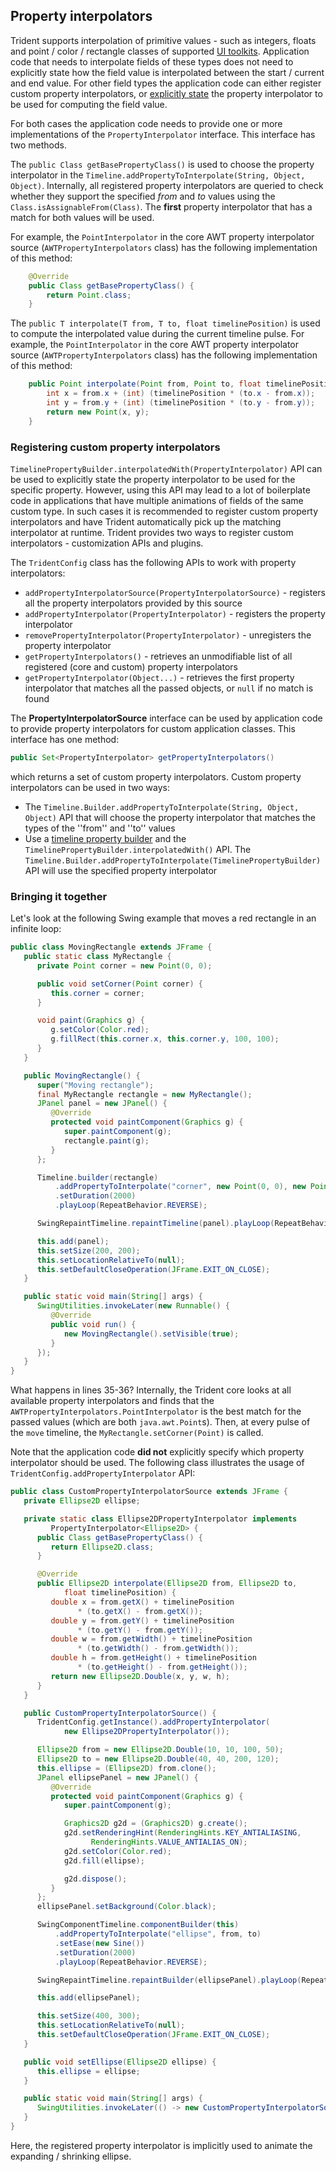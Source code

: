 ## Property interpolators

Trident supports interpolation of primitive values - such as integers, floats and point / color / rectangle classes of supported [UI toolkits](UIToolkitSupport.md). Application code that needs to interpolate fields of these types does not need to explicitly state how the field value is interpolated between the start / current and end value. For other field types the application code can either register custom property interpolators, or [explicitly state](TimelineInterpolatingFields.md) the property interpolator to be used for computing the field value.

For both cases the application code needs to provide one or more implementations of the `PropertyInterpolator` interface. This interface has two methods.

The `public Class getBasePropertyClass()` is used to choose the property interpolator in the `Timeline.addPropertyToInterpolate(String, Object, Object)`. Internally, all registered property interpolators are queried to check whether they support the specified *from* and *to* values using the `Class.isAssignableFrom(Class)`. The **first** property interpolator that has a match for both values will be used.

For example, the `PointInterpolator` in the core AWT property interpolator source (`AWTPropertyInterpolators` class) has the following implementation of this method:

```java
	@Override
	public Class getBasePropertyClass() {
		return Point.class;
	}
```

The `public T interpolate(T from, T to, float timelinePosition)` is used to compute the interpolated value during the current timeline pulse. For example, the `PointInterpolator` in the core AWT property interpolator source (`AWTPropertyInterpolators` class) has the following implementation of this method:

```java
	public Point interpolate(Point from, Point to, float timelinePosition) {
		int x = from.x + (int) (timelinePosition * (to.x - from.x));
		int y = from.y + (int) (timelinePosition * (to.y - from.y));
		return new Point(x, y);
	}
```

### Registering custom property interpolators

`TimelinePropertyBuilder.interpolatedWith(PropertyInterpolator)` API can be used to explicitly state the property interpolator to be used for the specific property. However, using this API may lead to a lot of boilerplate code in applications that have multiple animations of fields of the same custom type. In such cases it is recommended to register custom property interpolators and have Trident automatically pick up the matching interpolator at runtime. Trident provides two ways to register custom interpolators - customization APIs and plugins.

The `TridentConfig` class has the following APIs to work with property interpolators:

* `addPropertyInterpolatorSource(PropertyInterpolatorSource)` - registers all the property interpolators provided by this source
* `addPropertyInterpolator(PropertyInterpolator)` - registers the property interpolator
* `removePropertyInterpolator(PropertyInterpolator)` - unregisters the property interpolator
* `getPropertyInterpolators()` - retrieves an unmodifiable list of all registered (core and custom) property interpolators
* `getPropertyInterpolator(Object...)` - retrieves the first property interpolator that matches all the passed objects, or `null` if no match is found

The **PropertyInterpolatorSource** interface can be used by application code to provide property interpolators for custom application classes. This interface has one method:
```java
public Set<PropertyInterpolator> getPropertyInterpolators()
```
which returns a set of custom property interpolators. Custom property interpolators can be used in two ways:

* The `Timeline.Builder.addPropertyToInterpolate(String, Object, Object)` API that will choose the property interpolator that matches the types of the ''from'' and ''to'' values
* Use a [timeline property builder](TimelineInterpolatingFields.md) and the `TimelinePropertyBuilder.interpolatedWith()` API. The `Timeline.Builder.addPropertyToInterpolate(TimelinePropertyBuilder)` API will use the specified property interpolator

### Bringing it together

Let's look at the following Swing example that moves a red rectangle in an infinite loop:

```java
public class MovingRectangle extends JFrame {
   public static class MyRectangle {
      private Point corner = new Point(0, 0);

      public void setCorner(Point corner) {
         this.corner = corner;
      }

      void paint(Graphics g) {
         g.setColor(Color.red);
         g.fillRect(this.corner.x, this.corner.y, 100, 100);
      }
   }

   public MovingRectangle() {
      super("Moving rectangle");
      final MyRectangle rectangle = new MyRectangle();
      JPanel panel = new JPanel() {
         @Override
         protected void paintComponent(Graphics g) {
            super.paintComponent(g);
            rectangle.paint(g);
         }
      };

      Timeline.builder(rectangle)
          .addPropertyToInterpolate("corner", new Point(0, 0), new Point(100, 80))
          .setDuration(2000)
          .playLoop(RepeatBehavior.REVERSE);

      SwingRepaintTimeline.repaintTimeline(panel).playLoop(RepeatBehavior.LOOP);

      this.add(panel);
      this.setSize(200, 200);
      this.setLocationRelativeTo(null);
      this.setDefaultCloseOperation(JFrame.EXIT_ON_CLOSE);
   }

   public static void main(String[] args) {
      SwingUtilities.invokeLater(new Runnable() {
         @Override
         public void run() {
            new MovingRectangle().setVisible(true);
         }
      });
   }
}
```

What happens in lines 35-36? Internally, the Trident core looks at all available property interpolators and finds that the `AWTPropertyInterpolators.PointInterpolator` is the best match for the passed values (which are both `java.awt.Point`s). Then, at every pulse of the `move` timeline, the `MyRectangle.setCorner(Point)` is called.

Note that the application code **did not** explicitly specify which property interpolator should be used. The following class illustrates the usage of `TridentConfig.addPropertyInterpolator` API:

```java
public class CustomPropertyInterpolatorSource extends JFrame {
   private Ellipse2D ellipse;

   private static class Ellipse2DPropertyInterpolator implements
         PropertyInterpolator<Ellipse2D> {
      public Class getBasePropertyClass() {
         return Ellipse2D.class;
      }

      @Override
      public Ellipse2D interpolate(Ellipse2D from, Ellipse2D to,
            float timelinePosition) {
         double x = from.getX() + timelinePosition
               * (to.getX() - from.getX());
         double y = from.getY() + timelinePosition
               * (to.getY() - from.getY());
         double w = from.getWidth() + timelinePosition
               * (to.getWidth() - from.getWidth());
         double h = from.getHeight() + timelinePosition
               * (to.getHeight() - from.getHeight());
         return new Ellipse2D.Double(x, y, w, h);
      }
   }

   public CustomPropertyInterpolatorSource() {
      TridentConfig.getInstance().addPropertyInterpolator(
            new Ellipse2DPropertyInterpolator());

      Ellipse2D from = new Ellipse2D.Double(10, 10, 100, 50);
      Ellipse2D to = new Ellipse2D.Double(40, 40, 200, 120);
      this.ellipse = (Ellipse2D) from.clone();
      JPanel ellipsePanel = new JPanel() {
         @Override
         protected void paintComponent(Graphics g) {
            super.paintComponent(g);

            Graphics2D g2d = (Graphics2D) g.create();
            g2d.setRenderingHint(RenderingHints.KEY_ANTIALIASING,
                  RenderingHints.VALUE_ANTIALIAS_ON);
            g2d.setColor(Color.red);
            g2d.fill(ellipse);

            g2d.dispose();
         }
      };
      ellipsePanel.setBackground(Color.black);

      SwingComponentTimeline.componentBuilder(this)
          .addPropertyToInterpolate("ellipse", from, to)
          .setEase(new Sine())
          .setDuration(2000)
          .playLoop(RepeatBehavior.REVERSE);

      SwingRepaintTimeline.repaintBuilder(ellipsePanel).playLoop(RepeatBehavior.LOOP);

      this.add(ellipsePanel);

      this.setSize(400, 300);
      this.setLocationRelativeTo(null);
      this.setDefaultCloseOperation(JFrame.EXIT_ON_CLOSE);
   }

   public void setEllipse(Ellipse2D ellipse) {
      this.ellipse = ellipse;
   }

   public static void main(String[] args) {
      SwingUtilities.invokeLater(() -> new CustomPropertyInterpolatorSource().setVisible(true));
   }
}
```

Here, the registered property interpolator is implicitly used to animate the expanding / shrinking ellipse.
